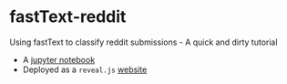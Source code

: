 # fastText-reddit
Using fastText to classify reddit submissions - A quick and dirty tutorial
* A [jupyter notebook](index.ipynb)
* Deployed as a `reveal.js` [website](https://wejradford.github.io/fastText-reddit)
